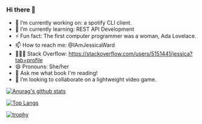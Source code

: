 ### Hi there 👋

- 🔭 I’m currently working on: a spotify CLI client.
- 🌱 I’m currently learning: REST API Development
- ⚡ Fun fact: The first computer programmer was a woman, Ada Lovelace.
- 📫 How to reach me: @IAmJessicaWard
- 👩🏻‍💻 Stack Overflow: https://stackoverflow.com/users/5151441/jessica?tab=profile
- 😄 Pronouns: She/her
- 💬 Ask me what book I'm reading!
- 👯 I’m looking to collaborate on a lightweight video game.

[![Anurag's github stats](https://github-readme-stats.vercel.app/api?username=Jessicaward&show_icons=true&theme=dracula)](https://github.com/anuraghazra/github-readme-stats)

[![Top Langs](https://github-readme-stats.vercel.app/api/top-langs/?username=Jessicaward&theme=dracula)](https://github.com/anuraghazra/github-readme-stats)

[![trophy](https://github-profile-trophy.vercel.app/?username=jessicaward&theme=dracula)](https://github.com/ryo-ma/github-profile-trophy)

<!--
**Jessicaward/Jessicaward** is a ✨ _special_ ✨ repository because its `README.md` (this file) appears on your GitHub profile.

Here are some ideas to get you started:

- 🔭 I’m currently working on ...
- 🌱 I’m currently learning ...
- 👯 I’m looking to collaborate on ...
- 🤔 I’m looking for help with ...
- 💬 Ask me about ...
- 📫 How to reach me: ...
- 😄 Pronouns: ...
- ⚡ Fun fact: ...
-->
